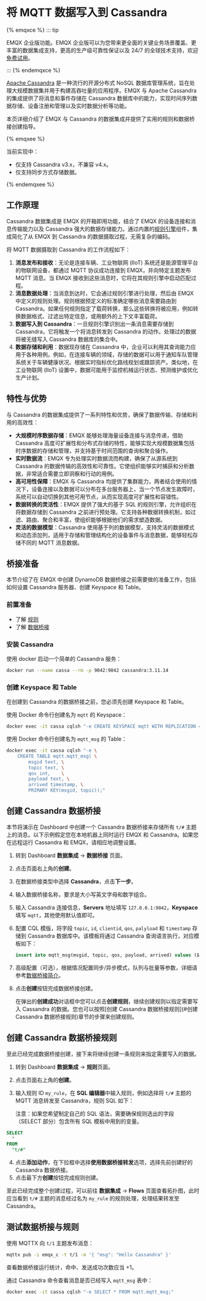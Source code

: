# 将 MQTT 数据写入到 Cassandra

<!-- 提供一段简介，描述支数据桥接的基本工作方式、关键特性和价值，如果有局限性也应当在此处说明（如必须说明的版本限制、当前未解决的问题）。 -->

{% emqxce %}
::: tip

EMQX 企业版功能。EMQX 企业版可以为您带来更全面的关键业务场景覆盖、更丰富的数据集成支持，更高的生产级可靠性保证以及 24/7 的全球技术支持，欢迎[免费试用](https://www.emqx.com/zh/try?product=enterprise)。

:::
{% endemqxce %}

[Apache Cassandra](https://cassandra.apache.org/_/index.html) 是一种流行的开源分布式 NoSQL 数据库管理系统，旨在处理大规模数据集并用于构建高吞吐量的应用程序。EMQX 与 Apache Cassandra 的集成提供了将消息和事件存储在 Cassandra 数据库中的能力，实现时间序列数据存储、设备注册和管理以及实时数据分析等功能。

本页详细介绍了 EMQX 与 Cassandra 的数据集成并提供了实用的规则和数据桥接创建指导。

{% emqxee %}

当前实现中：

- 仅支持 Cassandra v3.x，不兼容 v4.x。
- 仅支持同步方式存储数据。

{% endemqxee %}

## 工作原理

Cassandra 数据集成是 EMQX 的开箱即用功能，结合了 EMQX 的设备连接和消息传输能力以及 Cassandra 强大的数据存储能力。通过内置的[规则引擎](./rules.md)组件，集成简化了从 EMQX 到 Cassandra 的数据摄取过程，无需复杂的编码。

<!-- 下图展示了 EMQX 和 Cassandra 之间的数据集成的典型架构。 -->

将 MQTT 数据摄取到 Cassandra 的工作流程如下：

1. **消息发布和接收**：无论是连接车辆、工业物联网 (IIoT) 系统还是能源管理平台的物联网设备，都通过 MQTT 协议成功连接到 EMQX，并向特定主题发布 MQTT 消息。当 EMQX 接收到这些消息时，它将在其规则引擎中启动匹配过程。
2. **消息数据处理**：当消息到达时，它会通过规则引擎进行处理，然后由 EMQX 中定义的规则处理。规则根据预定义的标准确定哪些消息需要路由到 Cassandra。如果任何规则指定了载荷转换，那么这些转换将被应用，例如转换数据格式、过滤出特定信息，或用额外的上下文丰富载荷。
3. **数据写入到 Cassandra**：一旦规则引擎识别出一条消息需要存储到 Cassandra，它将触发一个将消息转发到 Cassandra 的动作。处理过的数据将被无缝写入 Cassandra 数据库的集合中。
4. **数据存储和利用**：数据现存储在 Cassandra 中，企业可以利用其查询能力应用于各种用例。例如，在连接车辆的领域，存储的数据可以用于通知车队管理系统关于车辆健康状况、根据实时指标优化路线规划或跟踪资产。类似地，在工业物联网 (IIoT) 设置中，数据可能用于监控机械运行状态、预测维护或优化生产计划。

## 特性与优势

与 Cassandra 的数据集成提供了一系列特性和优势，确保了数据传输、存储和利用的高效性：

- **大规模时序数据存储**：EMQX 能够处理海量设备连接与消息传递，借助 Cassandra 高度可扩展性和分布式存储的特性，能够实现大规模数据集包括时序数据的存储和管理，并支持基于时间范围的查询和聚合操作。
- **实时数据流**：EMQX 专为处理实时数据流而构建，确保了从源系统到 Cassandra 的数据传输的高效性和可靠性。它使组织能够实时捕获和分析数据，非常适合需要立即洞察和行动的用例。
- **高可用性保障**：EMQX 与 Cassandra 均提供了集群能力，两者结合使用的情况下，设备连接以及数据可以分布在多台服务器上，当一个节点发生故障时，系统可以自动切换到其他可用节点，从而实现高度可扩展性和容错性。
- **数据转换的灵活性**：EMQX 提供了强大的基于 SQL 的规则引擎，允许组织在将数据存储到 Cassandra 之前进行预处理。它支持各种数据转换机制，如过滤、路由、聚合和丰富，使组织能够根据他们的需求塑造数据。
- **灵活的数据模型**：Cassandra 使用基于列的数据模型，支持灵活的数据模式和动态添加列，适用于存储和管理结构化的设备事件与消息数据，能够轻松存储不同的 MQTT 消息数据。

## 桥接准备

本节介绍了在 EMQX 中创建 DynamoDB 数据桥接之前需要做的准备工作，包括如何设置 Cassandra 服务器、创建 Keyspace 和 Table。

### 前置准备

- 了解 [规则](./rules.md)
- 了解 [数据桥接](./data-bridges.md)

### 安装 Cassandra

使用 docker 启动一个简单的 Cassandra 服务：

```bash
docker run --name cassa --rm -p 9042:9042 cassandra:3.11.14
```

### 创建 Keyspace 和 Table

在创建到 Cassandra 的数据桥接之前，您必须先创建 Keyspace 和 Table。

使用 Docker 命令行创建名为 `mqtt` 的 Keyspace：

```bash
docker exec -it cassa cqlsh "-e CREATE KEYSPACE mqtt WITH REPLICATION = {'class': 'SimpleStrategy', 'replication_factor': 1}"
```

使用 Docker 命令行创建名为 `mqtt_msg` 的 Table：
```bash
docker exec -it cassa cqlsh "-e \
    CREATE TABLE mqtt.mqtt_msg( \
        msgid text, \
        topic text, \
        qos int,    \
        payload text, \
        arrived timestamp, \
        PRIMARY KEY(msgid, topic));"
```

## 创建 Cassandra 数据桥接

本节将演示在 Dashboard 中创建一个 Cassandra 数据桥接来存储所有 `t/#` 主题上的消息。以下示例假定您在本地机器上同时运行 EMQX 和 Cassandra。如果您在远程运行 Cassandra 和 EMQX，请相应地调整设置。

1. 转到 Dashboard **数据集成** -> **数据桥接** 页面。

2. 点击页面右上角的**创建**。

3. 在数据桥接类型中选择 **Cassandra**，点击**下一步**。

4. 输入数据桥接名称，要求是大小写英文字母和数字组合。

5. 输入 Cassandra 连接信息，**Servers** 地址填写 `127.0.0.1:9042`，**Keyspace** 填写 `mqtt`，其他使用默认值即可。

6. 配置 CQL 模版，将字段 `topic`, `id`, `clientid`, `qos`, `palyload` 和 `timestamp` 存储到 Cassandra 数据库中。该模板将通过 Cassandra 查询语言执行，对应模板如下：

   ```sql
   insert into mqtt_msg(msgid, topic, qos, payload, arrived) values (${id}, ${topic},  ${qos}, ${payload}, ${timestamp})
   ```

7. 高级配置（可选），根据情况配置同步/异步模式，队列与批量等参数，详细请参考[数据桥接简介](./data-bridges.md)。

8. 点击**创建**按钮完成数据桥接创建。

   在弹出的**创建成功**对话框中您可以点击**创建规则**，继续创建规则以指定需要写入 Cassandra 的数据。您也可以按照[创建 Cassandra 数据桥接规则](#创建 Cassandra 数据桥接规则)章节的步骤来创建规则。

## 创建 Cassandra 数据桥接规则

至此已经完成数据桥接创建，接下来将继续创建一条规则来指定需要写入的数据。

1. 转到 Dashboard **数据集成** -> **规则**页面。

2. 点击页面右上角的**创建**。

3. 输入规则 ID `my_rule`，在 **SQL 编辑器**中输入规则，例如选择将 `t/#` 主题的 MQTT 消息转发至 Cassandra，规则 SQL 如下：

   注意：如果您希望制定自己的 SQL 语法，需要确保规则选出的字段（SELECT 部分）包含所有 SQL 模板中用到的变量。

  ```sql
  SELECT 
    *
  FROM
    "t/#"
  ```

4. 点击**添加动作**，在下拉框中选择**使用数据桥接转发**选项，选择先前创建好的 Cassandra 数据桥接。
6. 点击最下方**创建**按钮完成规则创建。

至此已经完成整个创建过程，可以前往 **数据集成** -> **Flows** 页面查看拓扑图，此时应当看到 `t/#` 主题的消息经过名为 `my_rule` 的规则处理，处理结果转发至 Cassandra。


## 测试数据桥接与规则

使用 MQTTX 向 `t/1` 主题发布消息：

```bash
mqttx pub -i emqx_c -t t/1 -m '{ "msg": "Hello Cassandra" }'
```

查看数据桥接运行统计，命中、发送成功次数应当 +1。

通过 Cassandra 命令查看消息是否已经写入 `mqtt_msg` 表中：

```bash
docker exec -it cassa cqlsh "-e SELECT * FROM mqtt.mqtt_msg;"
```
